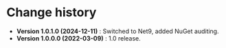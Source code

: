 # Change history

* **Version 1.0.1.0 (2024-12-11)** : Switched to Net9, added NuGet auditing.
* **Version 1.0.0.0 (2022-03-09)** : 1.0 release.